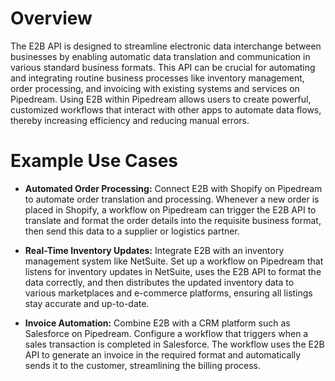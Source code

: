 # Overview

The E2B API is designed to streamline electronic data interchange between businesses by enabling automatic data translation and communication in various standard business formats. This API can be crucial for automating and integrating routine business processes like inventory management, order processing, and invoicing with existing systems and services on Pipedream. Using E2B within Pipedream allows users to create powerful, customized workflows that interact with other apps to automate data flows, thereby increasing efficiency and reducing manual errors.

# Example Use Cases

- **Automated Order Processing:** Connect E2B with Shopify on Pipedream to automate order translation and processing. Whenever a new order is placed in Shopify, a workflow on Pipedream can trigger the E2B API to translate and format the order details into the requisite business format, then send this data to a supplier or logistics partner.

- **Real-Time Inventory Updates:** Integrate E2B with an inventory management system like NetSuite. Set up a workflow on Pipedream that listens for inventory updates in NetSuite, uses the E2B API to format the data correctly, and then distributes the updated inventory data to various marketplaces and e-commerce platforms, ensuring all listings stay accurate and up-to-date.

- **Invoice Automation:** Combine E2B with a CRM platform such as Salesforce on Pipedream. Configure a workflow that triggers when a sales transaction is completed in Salesforce. The workflow uses the E2B API to generate an invoice in the required format and automatically sends it to the customer, streamlining the billing process.
